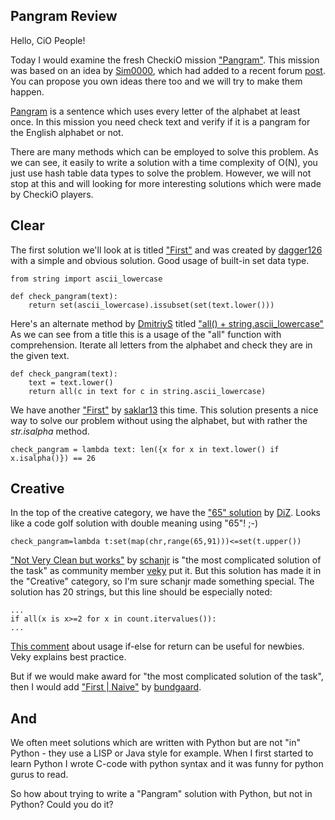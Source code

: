 Pangram Review
----------------

Hello, CiO People!

Today I would examine the fresh CheckiO mission ["Pangram"](http://www.checkio.org/mission/pangram/share/6d2c66db9c7d72144d48c01ae323e868/).
This mission was based on an idea by [Sim0000](http://www.checkio.org/user/Sim0000/),
which had added to a recent forum [post](http://www.checkio.org/forum/post/2977/mission-ideas/#comment-23718).
You can propose you own ideas there too and we will try to make them happen.

[Pangram](https://en.wikipedia.org/wiki/Pangram) is a sentence which uses every letter of the alphabet at least once.
In this mission you need check text and verify if it is a pangram for the English alphabet or not.

There are many methods which can be employed to solve this problem. 
As we can see, it easily to write a solution with a time complexity of O(N), 
you just use hash table data types to solve the problem. 
However, we will not stop at this and will looking for more interesting solutions which were made by CheckiO players.

## Clear

The first solution we'll look at is titled ["First"](http://www.checkio.org/mission/pangram/publications/dagger126/python-3/first/share/2a462ede1eda10f6c3077357ec642a92/)
and was created by [dagger126](http://www.checkio.org/user/dagger126/) with a simple and obvious solution. 
Good usage of built-in set data type.
 
```
from string import ascii_lowercase​
​
def check_pangram(text):
    return set(ascii_lowercase).issubset(set(text.lower()))
```

Here's an alternate method by [DmitriyS](http://www.checkio.org/user/DmitriyS/) titled 
["all() + string.ascii_lowercase"](http://www.checkio.org/mission/pangram/publications/DmitriyS/python-27/first/share/23bc0848d1244cf8fc056d46cf3a7a84/)
As we can see from a title this is a usage of the "all" function with comprehension. 
Iterate all letters from the alphabet and check they are in the given text.

```
def check_pangram(text):
    text = text.lower()
    return all(c in text for c in string.ascii_lowercase)
```

We have another ["First"](http://www.checkio.org/mission/pangram/publications/saklar13/python-3/first/share/79f383a0c08e1dac30dcf1ab8463d852/)
by [saklar13](http://www.checkio.org/user/saklar13/) this time. 
This solution presents a nice way to solve our problem without using the alphabet, 
but with rather the *str.isalpha* method.

```
check_pangram = lambda text: len({x for x in text.lower() if x.isalpha()}) == 26
```

## Creative

In the top of the creative category, we have the ["65" solution](http://www.checkio.org/mission/pangram/publications/DiZ/python-3/65/share/fab58c78c42b3e1d93e6e3b58a1dc1f4/)
by [DiZ](http://www.checkio.org/user/DiZ/). Looks like a code golf solution with double meaning using "65"! ;-)

```
check_pangram=lambda t:set(map(chr,range(65,91)))<=set(t.upper())
```

["Not Very Clean but works"](http://www.checkio.org/mission/pangram/publications/schanjr/python-27/not-very-clean-but-works/share/de57ea9d78879a7358b8dc5ef516402a/)
by [schanjr](http://www.checkio.org/user/schanjr/) is "the most complicated solution of the task" as community member
[veky](http://www.checkio.org/user/veky/) put it. 
But this solution has made it in the "Creative" category, 
so I'm sure schanjr made something special. 
The solution has 20 strings, but this line should be especially noted:

```
...
if all(x is x>=2 for x in count.itervalues()):
...
```

[This comment](http://www.checkio.org/mission/pangram/publications/schanjr/python-27/not-very-clean-but-works/share/de57ea9d78879a7358b8dc5ef516402a/#comment-24174)
about usage if-else for return can be useful for newbies. Veky explains best practice.

But if we would make award for "the most complicated solution of the task", then I would add 
["First | Naive"](http://www.checkio.org/mission/pangram/publications/bundgaard/python-3/first-naive/share/6b77e9e39c53e380163d0d101e1d1d47/)
by [bundgaard](http://www.checkio.org/user/bundgaard/).

## And

We often meet solutions which are written with Python but are not "in" Python - 
they use a LISP or Java style for example. 
When I first started to learn Python I wrote C-code with python syntax and it was funny for python gurus to read.

So how about trying to write a "Pangram" solution with Python, but not in Python? Could you do it?
